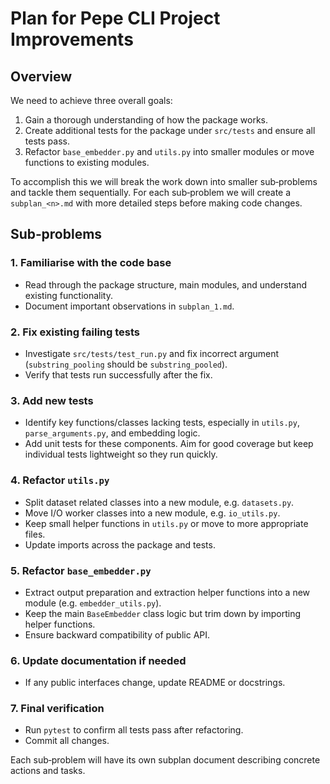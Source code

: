 # Plan for Pepe CLI Project Improvements

## Overview
We need to achieve three overall goals:
1. Gain a thorough understanding of how the package works.
2. Create additional tests for the package under `src/tests` and ensure all tests pass.
3. Refactor `base_embedder.py` and `utils.py` into smaller modules or move functions to existing modules.

To accomplish this we will break the work down into smaller sub‑problems and tackle them sequentially.  For each sub‑problem we will create a `subplan_<n>.md` with more detailed steps before making code changes.

## Sub‑problems

### 1. Familiarise with the code base
- Read through the package structure, main modules, and understand existing functionality.
- Document important observations in `subplan_1.md`.

### 2. Fix existing failing tests
- Investigate `src/tests/test_run.py` and fix incorrect argument (`substring_pooling` should be `substring_pooled`).
- Verify that tests run successfully after the fix.

### 3. Add new tests
- Identify key functions/classes lacking tests, especially in `utils.py`, `parse_arguments.py`, and embedding logic.
- Add unit tests for these components.  Aim for good coverage but keep individual tests lightweight so they run quickly.

### 4. Refactor `utils.py`
- Split dataset related classes into a new module, e.g. `datasets.py`.
- Move I/O worker classes into a new module, e.g. `io_utils.py`.
- Keep small helper functions in `utils.py` or move to more appropriate files.
- Update imports across the package and tests.

### 5. Refactor `base_embedder.py`
- Extract output preparation and extraction helper functions into a new module (e.g. `embedder_utils.py`).
- Keep the main `BaseEmbedder` class logic but trim down by importing helper functions.
- Ensure backward compatibility of public API.

### 6. Update documentation if needed
- If any public interfaces change, update README or docstrings.

### 7. Final verification
- Run `pytest` to confirm all tests pass after refactoring.
- Commit all changes.

Each sub‑problem will have its own subplan document describing concrete actions and tasks.
